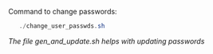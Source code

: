 Command to change passwords:   

```powershell
   ./change_user_passwds.sh
```

*The file gen_and_update.sh helps with updating passwords*
